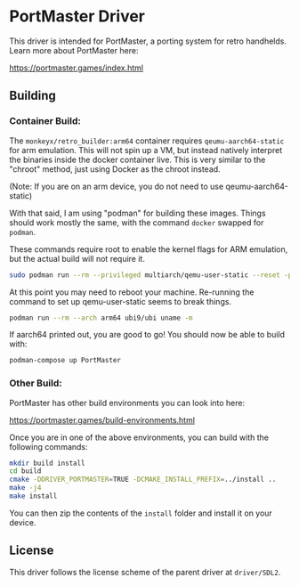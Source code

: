 # PortMaster Driver

This driver is intended for PortMaster, a porting system for retro handhelds. Learn more about PortMaster here:

https://portmaster.games/index.html

## Building

### Container Build:

The `monkeyx/retro_builder:arm64` container requires `qeumu-aarch64-static` for arm
emulation. This will not spin up a VM, but instead natively interpret the binaries
inside the docker container live. This is very similar to the "chroot" method, just
using Docker as the chroot instead.

(Note: If you are on an arm device, you do not need to use qeumu-aarch64-static)

With that said, I am using "podman" for building these images. Things should work
mostly the same, with the command `docker` swapped for `podman`.

These commands require root to enable the kernel flags for ARM emulation, but the
actual build will not require it.

```bash
sudo podman run --rm --privileged multiarch/qemu-user-static --reset -p yes
```

At this point you may need to reboot your machine. Re-running the command to set
up qemu-user-static seems to break things.

```bash
podman run --rm --arch arm64 ubi9/ubi uname -m
```

If aarch64 printed out, you are good to go! You should now be able to build with:

```bash
podman-compose up PortMaster
```

### Other Build:

PortMaster has other build environments you can look into here:

https://portmaster.games/build-environments.html

Once you are in one of the above environments, you can build with the following commands:

```bash
mkdir build install
cd build
cmake -DDRIVER_PORTMASTER=TRUE -DCMAKE_INSTALL_PREFIX=../install ..
make -j4
make install
```

You can then zip the contents of the `install` folder and install it on your device.

## License

This driver follows the license scheme of the parent driver at `driver/SDL2`.
